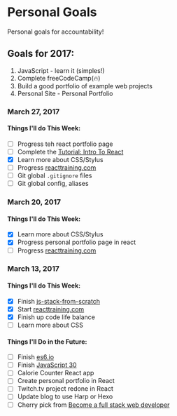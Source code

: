 # Personal Goals

Personal goals for accountability!

## Goals for 2017:

1. JavaScript - learn it (simples!)
2. Complete freeCodeCamp(:fire:)
3. Build a good portfolio of example web projects 
4. Personal Site - Personal Portfolio

### March 27, 2017

#### Things I'll do This Week:

- [ ] Progress teh react portfolio page
- [ ] Complete the [Tutorial: Intro To React](https://facebook.github.io/react/tutorial/tutorial.html)
- [x] Learn more about CSS/Stylus
- [ ] Progress [reacttraining.com](https://online.reacttraining.com/courses/50507/lectures/841119#/questions/2)
- [ ] Git global `.gitignore` files
- [ ] Git global config, aliases

### March 20, 2017

#### Things I'll do This Week:

- [x] Learn more about CSS/Stylus
- [x] Progress personal portfolio page in react
- [ ] Progress [reacttraining.com](https://online.reacttraining.com/courses/50507/lectures/841119#/questions/2)

### March 13, 2017

#### Things I'll do This Week:

- [x] Finish [js-stack-from-scratch](https://github.com/verekia/js-stack-from-scratch)
- [x] Start [reacttraining.com](https://online.reacttraining.com/courses/50507/lectures/841119#/questions/2)
- [x] Finish up code life balance
- [ ] Learn more about CSS

#### Things I'll Do in the Future:

- [ ] Finish [es6.io](https://es6.io)
- [ ] Finish [JavaScript 30](https://javascript30.com/)
- [ ] Calorie Counter React app
- [ ] Create personal portfolio in React
- [ ] Twitch.tv project redone in React
- [ ] Update blog to use Harp or Hexo
- [ ] Cherry pick from [Become a full stack web developer](https://github.com/bmorelli25/Become-A-Full-Stack-Web-Developer)
